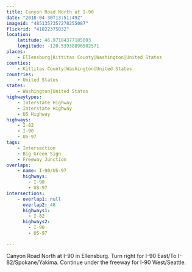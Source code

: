 ```yaml
---
title: Canyon Road North at I-90
date: "2018-04-30T13:51:49Z"
imageid: "4851357357278255087"
flickrid: "41822375832"
location:
    latitude: 46.97184377185093
    longitude: -120.53938896502571
places:
    - Ellensburg|Kittitas County|Washington|United States
counties:
    - Kittitas County|Washington|United States
countries:
    - United States
states:
    - Washington|United States
highwaytypes:
    - Interstate Highway
    - Interstate Highway
    - US Highway
highways:
    - I-82
    - I-90
    - US-97
tags:
    - Intersection
    - Big Green Sign
    - Freeway Junction
overlaps:
    - name: I-90/US-97
      highways:
        - I-90
        - US-97
intersections:
    - overlap1: null
      overlap2: 48
      highways1:
        - I-82
      highways2:
        - I-90
        - US-97

---
```

Canyon Road North at I-90 in Ellensburg.  Turn right for I-90 East/To I-82/Spokane/Yakima.  Continue under the freeway for I-90 West/Seattle.